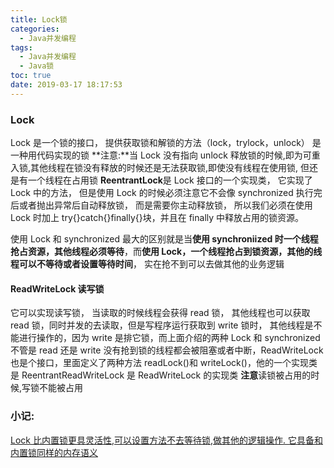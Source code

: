 ```yaml
---
title: Lock锁
categories:
  - Java并发编程
tags:
  - Java并发编程
  - Java锁
toc: true
date: 2019-03-17 18:17:53
---
```


### Lock

Lock 是一个锁的接口， 提供获取锁和解锁的方法（lock，trylock，unlock）
是一种用代码实现的锁
**注意:**当 Lock 没有指向 unlock 释放锁的时候,即为可重入锁,其他线程在锁没有释放的时候还是无法获取锁,即使没有线程在使用锁, 但还是有一个线程在占用锁
**ReentrantLock**是 Lock 接口的一个实现类， 它实现了 Lock 中的方法， 但是使用 Lock 的时候必须注意它不会像 synchronized 执行完后或者抛出异常后自动释放锁， 而是需要你主动释放锁， 所以我们必须在使用 Lock 时加上 try{}catch{}finally{}块，并且在 finally 中释放占用的锁资源。

使用 Lock 和 synchronized 最大的区别就是当**使用 synchroniized 时一个线程抢占资源，其他线程必须等待**，而**使用 Lock，一个线程抢占到锁资源，其他的线程可以不等待或者设置等待时间**， 实在抢不到可以去做其他的业务逻辑

#### **ReadWriteLock 读写锁**

它可以实现读写锁， 当读取的时候线程会获得 read 锁， 其他线程也可以获取 read 锁，同时并发的去读取，但是写程序运行获取到 write 锁时， 其他线程是不能进行操作的，因为 write 是排它锁，而上面介绍的两种 Lock 和 synchronized 不管是 read 还是 write 没有抢到锁的线程都会被阻塞或者中断，ReadWriteLock 也是个接口，里面定义了两种方法 readLock()和 writeLock()，他的一个实现类是 ReentrantReadWriteLock 是 ReadWriteLock 的实现类
**注意**读锁被占用的时候,写锁不能被占用

### **小记:**

<u>Lock 比内置锁更具灵活性,可以设置方法不去等待锁,做其他的逻辑操作. 它具备和内置锁同样的内存语义</u>
